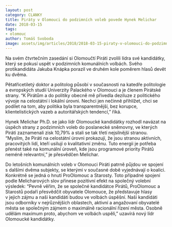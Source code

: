 ```yaml
---
layout: post
category: CLANKY
title: Piráty v Olomouci do podzimních voleb povede Hynek Melichar
date: 2018-03-15
tags: 
- olomouc
author: Tomáš Svoboda
image: assets/img/articles/2018/2018-03-15-piraty-v-olomouci-do-podzimnich-voleb-povede-hynek-melichar.jpg   #751x422 pixelu
---
```

Na svém čtvrtečním zasedání si Olomoučtí Piráti zvolili lídra své kandidátky, který se pokusí uspět v podzimních komunálních volbách. Svého protikandidáta Jakuba Knápka porazil ve druhém kole poměrem hlasů devět ku dvěma. 

Pětatřicetiletý doktor a politolog působí v současnosti na katedře politologie a evropských studií Univerzity Palackého v Olomouci a je členem Pirátské strany. “K Pirátům a do politiky obecně mě přivedla deziluze z politického vývoje na celostátní i lokální úrovni. Nechci jen nečinně přihlížet, chci se podílet na tom, aby politika byla transparentnější, bez korupce, klientelistických vazeb a autoritářských tendencí,” říká.

Hynek Melichar Ph.D. se jako lídr Olomoucké kandidátky rozhodl navázat na úspěch strany z podzimních voleb do poslanecké sněmovny, ve kterých Piráti zaznamenali zisk 10,79% a stali se tak třetí nejsilnější stranou. “Myslím, že Piráti na celostátní úrovni prokazují, že jsou stranou aktivních, pracovitých lidí, kteří usilují o kvalitativní změnu. Tuto energii je potřeba přenést také na komunální úroveň, kde jsou programové priority Pirátů neméně relevantní,” je přesvědčen Melichar.

Do letošních komunálních voleb v Olomouci Piráti patrně půjdou ve spojení s dalšími dvěma subjekty, se kterými v současné době vyjednávají o koalici. Konkrétně se jedná o hnutí ProOlomouc a Starosty. Toto případné spojení podle Melicharových slov přinese pozitivní efekt na společný volební výsledek:  “Pevně věřím, že se společné kandidátce Pirátů, ProOlomouc a Starostů podaří přesvědčit obyvatele Olomouce, že představuje hlasy v jejich zájmu a naši kandidáti budou ve volbách úspěšní. Naši kandidáti jsou odborníky v nejrůznějších oblastech, aktivní a angažovaní obyvatelé města se společným zájmem o maximálně racionální řízení města. Osobně udělám maximum proto, abychom ve volbách uspěli,” uzavírá nový lídr Olomoucké kandidátky.
